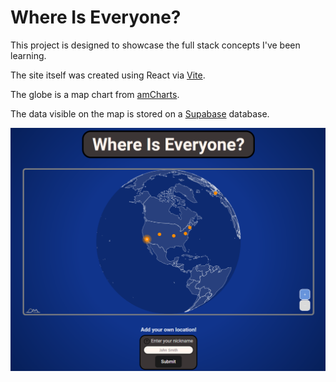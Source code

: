 # Where Is Everyone?

This project is designed to showcase the full stack concepts I've been learning.

The site itself was created using React via [Vite](https://vite.dev/).

The globe is a map chart from [amCharts](https://www.amcharts.com/docs/v5/).

The data visible on the map is stored on a [Supabase](https://supabase.com) database.

![Image of the app](src/assets/app.png)
